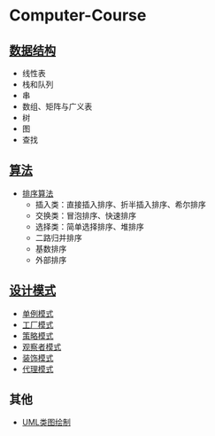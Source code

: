 # Computer-Course

## [数据结构](https://github.com/SouthBegonia/Computer-Course/tree/master/DataStructure)
- 线性表
- 栈和队列
- 串
- 数组、矩阵与广义表
- 树
- 图
- 查找

## [算法](https://github.com/SouthBegonia/Computer-Course/tree/master/Algorithm) 
- [排序算法](https://github.com/SouthBegonia/Computer-Course/tree/master/Algorithm/Sort) 
	- 插入类：直接插入排序、折半插入排序、希尔排序
	- 交换类：冒泡排序、快速排序
	- 选择类：简单选择排序、堆排序
	- 二路归并排序
	- 基数排序
	- 外部排序 


## [设计模式](https://github.com/SouthBegonia/Computer-Course/tree/master/DesignPattern)
- [单例模式](https://github.com/SouthBegonia/Computer-Course/tree/master/DesignPattern/SingletonPattern)
- [工厂模式](https://github.com/SouthBegonia/Computer-Course/tree/master/DesignPattern/FactoryPattern)
- [策略模式](https://github.com/SouthBegonia/Computer-Course/tree/master/DesignPattern/StrategyPattern)
- [观察者模式](https://github.com/SouthBegonia/Computer-Course/tree/master/DesignPattern/ObserverPattern)
- [装饰模式](https://github.com/SouthBegonia/Computer-Course/tree/master/DesignPattern/DecoratorPattern)
- [代理模式](https://github.com/SouthBegonia/Computer-Course/tree/master/DesignPattern/ProxyPattern)

## 其他
- [UML类图绘制](Computer-Course/tree/master/UML)
